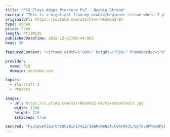 ```yaml
---
title: "PiG Plays Adept Pressure PvZ - Newbie Stream"
excerpt: "This is a highlight from my newbie/beginner stream where I play a PvZ adept opening, focusing on having a clear and simple build order with pressure built in to stop a zergs economy getting out of control. I also talk about learning how to win in the early and midgame stages off an opening before moving"
originalUrl: https://youtube.com/watch?v=rHkom6a2-8Y
type: video
price: Free
length: PT13M12S
publishedDateTime: 2018-12-21T08:44:06Z
heat: 50

featuredContent: "<iframe width=\"800\" height=\"500\" frameborder=\"0\" src=\"https://www.youtube.com/embed/rHkom6a2-8Y\" allow=\"accelerometer; autoplay; encrypted-media; gyroscope; picture-in-picture\" allowfullscreen></iframe>"

provider:
  name: PiG
  domain: youtube.com

topics:
  - StarCraft 2
  - Protoss

images:
  - url: https://i.ytimg.com/vi/rHkom6a2-8Y/maxresdefault.jpg
    width: 1280
    height: 720
    isCached: true

secured: "Fy3SqvePizwT8hCOGVbiFIV42ZrImBMxMeN3A/CVRFKk3i/qC78vDPhmnaM5k5a3k6GowGh20q497kdEXI05/6BEfZOB3sKtzQRl9RngZzsem+QXVPVtmUs9aTC8TyQ+ICQ5ah3/oCuVIjBY7HrnsOj77J296lNZFz5O+iEtFKgkKzkRn7erApX9gUltJZpqoTlIP0pTNs0X1t5EC7/Y+ed4yG1lHcFcJhe7kboVCJAYxE24BxPxerejZL7yGFCg4myLLc+cZUseCNXv6q3P34SxKZJ/6AerLOuHJp0w9RFYzzX306Zga9VneSmdIVg9OPr1gmTt3EH9+PBqS+8SljWWvmqHocEKXjXqEoD06DQbwoldC+NRAQr0VrAXYBCgqtgpST9ZlhqtgF2IkCRniHnTAYeD+rXfAir4Jj+WrcY=;PY9ND5z5W4rgVhIKdRLurg=="
---
```


